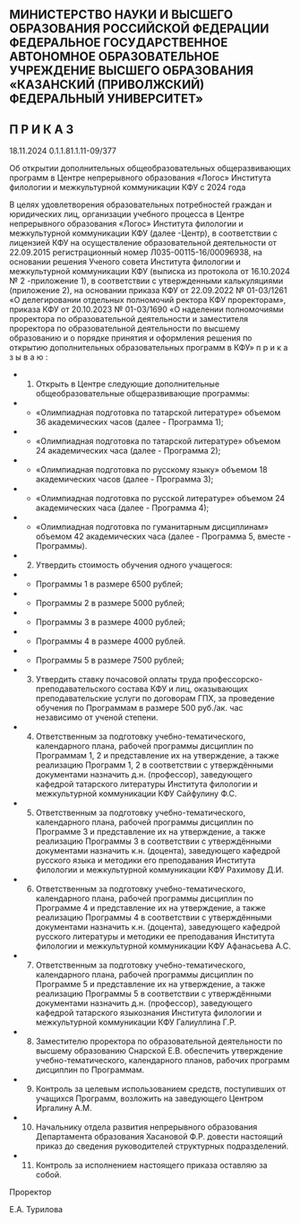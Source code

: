 <!-- image -->

## МИНИСТЕРСТВО НАУКИ И ВЫСШЕГО ОБРАЗОВАНИЯ РОССИЙСКОЙ ФЕДЕРАЦИИ ФЕДЕРАЛЬНОЕ ГОСУДАРСТВЕННОЕ АВТОНОМНОЕ ОБРАЗОВАТЕЛЬНОЕ УЧРЕЖДЕНИЕ ВЫСШЕГО ОБРАЗОВАНИЯ «КАЗАНСКИЙ (ПРИВОЛЖСКИЙ) ФЕДЕРАЛЬНЫЙ УНИВЕРСИТЕТ»

## П Р И К А З

18.11.2024 0.1.1.81.1.11-09/377

Об открытии дополнительных общеобразовательных общеразвивающих программ в Центре непрерывного образования «Логос» Института филологии и межкультурной коммуникации КФУ с 2024 года

В  целях  удовлетворения  образовательных  потребностей  граждан  и  юридических лиц, организации учебного процесса в Центре непрерывного образования «Логос» Института филологии и межкультурной коммуникации КФУ (далее -Центр), в соответствии с лицензией КФУ на осуществление образовательной деятельности от 22.09.2015  регистрационный  номер  Л035-00115-16/00096938,  на  основании  решения Ученого совета Института филологии и межкультурной коммуникации КФУ (выписка из протокола от 16.10.2024 № 2 -приложение 1), в соответствии с утвержденными калькуляциями  (приложение 2),  на  основании  приказа  КФУ  от 22.09.2022  № 01-03/1261 «О делегировании  отдельных  полномочий  ректора  КФУ  проректорам»,  приказа  КФУ от 20.10.2023  № 01-03/1690  «О наделении полномочиями проректора по образовательной деятельности  и  заместителя  проректора  по образовательной  деятельности  по  высшему образованию и о порядке принятия и оформления решения по открытию дополнительных образовательных программ в КФУ» п р и к а з ы в а ю :

- 1. Открыть в Центре следующие дополнительные общеобразовательные общеразвивающие программы:
- - «Олимпиадная подготовка по татарской литературе» объемом 36 академических часов (далее - Программа 1);
- - «Олимпиадная подготовка по татарской литературе» объемом 24 академических часа (далее - Программа 2);
- - «Олимпиадная подготовка по русскому языку» объемом 18 академических часов (далее - Программа 3);

- - «Олимпиадная  подготовка  по  русской  литературе»  объемом  24  академических часа (далее - Программа 4);
- - «Олимпиадная подготовка по гуманитарным дисциплинам» объемом 42 академических часа (далее - Программа 5, вместе - Программы).
- 2. Утвердить стоимость обучения одного учащегося:
- - Программы 1 в размере 6500 рублей;
- - Программы 2 в размере 5000 рублей;
- - Программы 3 в размере 4000 рублей;
- - Программы 4 в размере 4000 рублей.
- - Программы 5 в размере 7500 рублей;
- 3. Утвердить  ставку  почасовой  оплаты  труда  профессорско-преподавательского состава  КФУ  и  лиц,  оказывающих  преподавательские  услуги  по  договорам  ГПХ,  за проведение  обучения  по  Программам  в  размере  500  руб./ак. час  независимо  от  ученой степени.
- 4. Ответственным за подготовку учебно-тематического, календарного плана, рабочей программы дисциплин по Программам 1, 2 и представление их на утверждение, а также реализацию  Программ  1, 2 в соответствии с утверждёнными  документами назначить  д.н.  (профессор),  заведующего  кафедрой  татарского  литературы  Института филологии и межкультурной коммуникации КФУ Сайфулину Ф.С.
- 5. Ответственным за подготовку учебно-тематического, календарного плана, рабочей  программы  дисциплин  по  Программе  3  и  представление  их  на  утверждение, а также реализацию Программы  3 в соответствии с утверждёнными  документами назначить к.н. (доцента), заведующего кафедрой русского языка и методики его преподавания Института филологии и межкультурной коммуникации КФУ Рахимову Д.И.
- 6. Ответственным за подготовку учебно-тематического, календарного плана, рабочей  программы  дисциплин  по  Программе  4  и  представление  их  на  утверждение, а также реализацию Программы  4 в соответствии с утверждёнными  документами назначить  к.н.  (доцента),  заведующего  кафедрой  русского  литературы  и  методики  ее преподавания Института филологии и межкультурной коммуникации КФУ Афанасьева А.С.
- 7. Ответственным за подготовку учебно-тематического, календарного плана, рабочей  программы  дисциплин  по  Программе  5  и  представление  их  на  утверждение, а также реализацию Программы  5 в соответствии с утверждёнными  документами назначить  д.н.  (профессор),  заведующего  кафедрой  татарского  языкознания  Института филологии и межкультурной коммуникации КФУ Галиуллина Г.Р.

- 8. Заместителю проректора по образовательной деятельности по высшему образованию Снарской Е.В. обеспечить утверждение учебно-тематического, календарного планов, рабочих программ дисциплин по Программам.
- 9. Контроль за целевым использованием средств, поступивших от учащихся Программ, возложить на заведующего Центром Иргалину А.М.
- 10. Начальнику отдела развития непрерывного образования Департамента образования  Хасановой Ф.Р.  довести  настоящий  приказ  до  сведения  руководителей структурных подразделений.
- 11. Контроль за исполнением настоящего приказа оставляю за собой.

Проректор

<!-- image -->

Е.А. Турилова